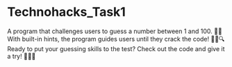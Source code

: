 # Technohacks_Task1
 A program that challenges users to guess a number between 1 and 100. 🤔💡
 With built-in hints, the program guides users until they crack the code! 🕵️‍♂️🔍 Ready to put your guessing skills to the test?
 Check out the code and give it a try! 💪👩‍💻
